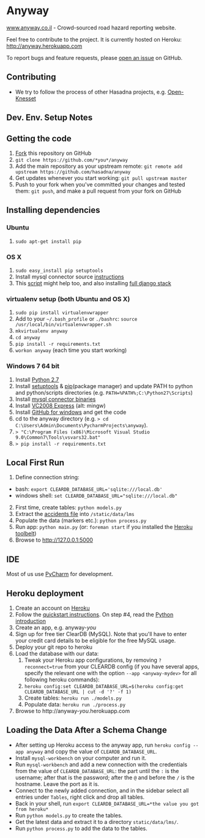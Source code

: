 Anyway
======

www.anyway.co.il - Crowd-sourced road hazard reporting website.

Feel free to contribute to the project. It is currently hosted on Heroku:
http://anyway.herokuapp.com

To report bugs and feature requests, please [open an issue](https://github.com/hasadna/anyway/issues) on GitHub.

Contributing
-----------------------
* We try to follow the process of other Hasadna projects, e.g. [Open-Knesset](https://oknesset-devel.readthedocs.org/en/latest/)

## Dev. Env. Setup Notes 

## Getting the code
1. [Fork](https://github.com/hasadna/anyway/fork) this repository on GitHub
2. `git clone https://github.com/*you*/anyway`
3. Add the main repository as your upstream remote: `git remote add upstream https://github.com/hasadna/anyway`
4. Get updates whenever you start working: `git pull upstream master`
5. Push to your fork when you've committed your changes and tested them: `git push`, and make a pull request from your fork on GitHub

## Installing dependencies

### Ubuntu
1. `sudo apt-get install pip`

### OS X
1. `sudo easy_install pip setuptools`
2. Install mysql connector source [instructions](http://dev.mysql.com/doc/refman/5.0/en/connector-odbc-installation-binary-macosx.html)
  1. This [script](http://www.macminivault.com/mysql-mavericks/) might help too, and also installing [full django stack](http://bitnami.com/stack/django)

### virtualenv setup (both Ubuntu and OS X)
1. `sudo pip install virtualenvwrapper`
2. Add to your `~/.bash_profile` or `./bashrc`: `source /usr/local/bin/virtualenvwrapper.sh`
3. `mkvirtualenv anyway`
4. `cd anyway`
5. `pip install -r requirements.txt`
6. `workon anyway` (each time you start working)

### Windows 7 64 bit
1. Install [Python 2.7](http://www.python.org/getit)
2. Install [setuptools](http://www.lfd.uci.edu/~gohlke/pythonlibs/#setuptools) & [pip](http://www.lfd.uci.edu/~gohlke/pythonlibs/#pip)(package manager) and update PATH to python and python/scripts directories (e.g. `PATH=%PATH%;C:\Python27\Scripts`)
3. Install [mysql connector binaries](http://dev.mysql.com/downloads/connector/c/6.0.html#downloads)
4. Install [VC2008 Express](http://download.microsoft.com/download/A/5/4/A54BADB6-9C3F-478D-8657-93B3FC9FE62D/vcsetup.exe) (alt: mingw)
5. Install [GitHub for windows](http://windows.github.com/) and get the code
6. cd to the anyway directory (e.g. `> cd C:\Users\Admin\Documents\PycharmProjects\anyway`).
7. `> "C:\Program Files (x86)\Microsoft Visual Studio 9.0\Common7\Tools\vsvars32.bat"`
8. `> pip install -r requirements.txt`

## Local First Run
1. Define connection string:
  * bash: `export CLEARDB_DATABASE_URL='sqlite:///local.db'`
  * windows shell: `set CLEARDB_DATABASE_URL="sqlite:///local.db"`
2. First time, create tables: `python models.py`
3. Extract the [accidents file](http://drive.google.com/file/d/0B0um3CJU_4MjMkY4WXNicTlfMjA/view?usp=sharing_eid&invite=CO668sIM) into `/static/data/lms`
4. Populate the data (markers etc.): `python process.py`
5. Run app: `python main.py` (or: `foreman start` if you installed the [Heroku toolbelt](https://toolbelt.heroku.com))
6. Browse to http://127.0.0.1:5000

## IDE
Most of us use [PyCharm](https://www.jetbrains.com/pycharm) for development.


Heroku deployment
-----------------
1. Create an account on [Heroku](http://heroku.com)
2. Follow the [quickstart instructions](https://devcenter.heroku.com/articles/quickstart). On step #4, read the [Python introduction](https://devcenter.heroku.com/articles/getting-started-with-python)
3. Create an app, e.g. anyway-*you*
4. Sign up for free tier ClearDB (MySQL). Note that you'll have to enter your credit card details to be eligible for the free MySQL usage.
5. Deploy your git repo to heroku
6. Load the database with our data:
    1. Tweak your Heroku app configurations, by removing `?reconnect=true` from your CLEARDB config (if you have several apps, specify the relevant one with the option `--app <anyway-mydev>` for all following heroku commands):
    2. `heroku config:set CLEARDB_DATABASE_URL=$(heroku config:get CLEARDB_DATABASE_URL | cut -d '?' -f 1)`
    2. Create tables: `heroku run ./models.py`
    3. Populate data: `heroku run ./process.py`
7. Browse to http://anyway-*you*.herokuapp.com


Loading the Data After a Schema Change
-----------------------
* After setting up Heroku access to the anyway app, run `heroku config --app anyway` and copy the value of `CLEARDB_DATABASE_URL`.
* Install `mysql-workbench` on your computer and run it.
* Run `mysql-workbench` and add a new connection with the credentials from the value of `CLEARDB_DATABASE_URL`: the part until the `:` is the username; after that is the password; after the `@` and before the `/` is the hostname. Leave the port as it is.
* Connect to the newly added connection, and in the sidebar select all entries under `Tables`, right click and drop all tables.
* Back in your shell, run `export CLEARDB_DATABASE_URL=*the value you got from heroku*`
* Run `python models.py` to create the tables.
* Get the latest data and extract it to a directory `static/data/lms/`.
* Run `python process.py` to add the data to the tables.
